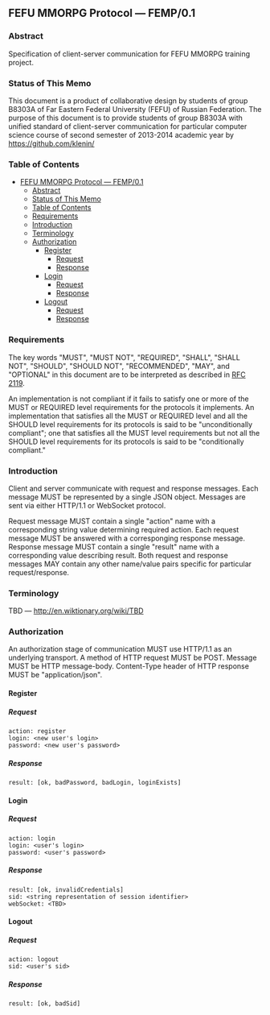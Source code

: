 ## FEFU MMORPG Protocol — FEMP/0.1

### Abstract

Specification of client-server communication for FEFU MMORPG training project.

### Status of This Memo

This document is a product of collaborative design by students of group B8303A
of Far Eastern Federal University (FEFU) of Russian Federation.
The purpose of this document is to provide students of group B8303A with unified
standard of client-server communication for particular computer science course 
of second semester of 2013-2014 academic year by https://github.com/klenin/

### Table of Contents

- [FEFU MMORPG Protocol — FEMP/0.1](#fefu-mmorpg-protocol-—-femp01)
    - [Abstract](#abstract)
    - [Status of This Memo](#status-of-this-memo)
    - [Table of Contents](#table-of-contents)
    - [Requirements](#requirements)
    - [Introduction](#introduction)
    - [Terminology](#terminology)
    - [Authorization](#authorization)
        - [Register](#register)
            - [Request](#request)
            - [Response](#response)
        - [Login](#login)
            - [Request](#request-1)
            - [Response](#response-1)
        - [Logout](#logout)
            - [Request](#request-2)
            - [Response](#response-2)

### Requirements

The key words "MUST", "MUST NOT", "REQUIRED", "SHALL", "SHALL NOT",
"SHOULD", "SHOULD NOT", "RECOMMENDED", "MAY", and "OPTIONAL" in this
document are to be interpreted as described in [RFC 2119](https://tools.ietf.org/html/rfc2119).

An implementation is not compliant if it fails to satisfy one or more
of the MUST or REQUIRED level requirements for the protocols it
implements. An implementation that satisfies all the MUST or REQUIRED
level and all the SHOULD level requirements for its protocols is said
to be "unconditionally compliant"; one that satisfies all the MUST
level requirements but not all the SHOULD level requirements for its
protocols is said to be "conditionally compliant."

### Introduction

Client and server communicate with request and response messages.
Each message MUST be represented by a single JSON object.
Messages are sent via either HTTP/1.1 or WebSocket protocol.

Request message MUST contain a single "action" name with a corresponding string
value determining required action.
Each request message MUST be answered with a corresponging response message.
Response message MUST contain a single "result" name with a corresponding value
describing result.
Both request and response messages MAY contain any other name/value pairs
specific for particular request/response.

### Terminology

TBD — http://en.wiktionary.org/wiki/TBD

### Authorization

An authorization stage of communication MUST use HTTP/1.1 as an underlying
transport. A method of HTTP request MUST be POST. Message MUST be HTTP
message-body. Content-Type header of HTTP response MUST be "application/json".

#### Register

##### Request

    action: register
    login: <new user's login> 
    password: <new user's password>

##### Response

    result: [ok, badPassword, badLogin, loginExists]

#### Login

##### Request
 
    action: login
    login: <user's login> 
    password: <user's password>

##### Response

    result: [ok, invalidCredentials]
    sid: <string representation of session identifier>
    webSocket: <TBD>

#### Logout

##### Request

    action: logout
    sid: <user's sid>

##### Response

    result: [ok, badSid]
